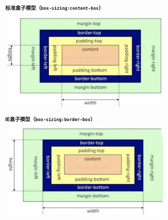 ### 标准盒子模型（```box-sizing:content-box```）
![标准盒子模型](../img/1585537392-Screen&#32;Shot&#32;2020-03-29&#32;at&#32;10.02.27&#32;PM.png)
### IE盒子模型（```box-sizing:border-box```）
![IE盒子模型](../img/1585537426-Screen&#32;Shot&#32;2020-03-29&#32;at&#32;10.02.46&#32;PM.png)